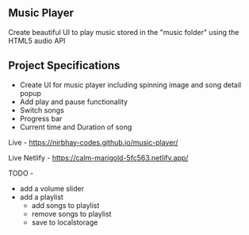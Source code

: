 ## Music Player

Create beautiful UI to play music stored in the "music folder" using the HTML5 audio API

## Project Specifications

- Create UI for music player including spinning image and song detail popup
- Add play and pause functionality
- Switch songs
- Progress bar
- Current time and Duration of song

Live - https://nirbhay-codes.github.io/music-player/

Live Netlify - https://calm-marigold-5fc563.netlify.app/

TODO -

- add a volume slider
- add a playlist
  - add songs to playlist
  - remove songs to playlist
  - save to localstorage
